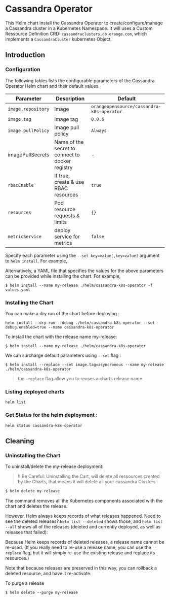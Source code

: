 
# Cassandra Operator

This Helm chart install the Cassandra Operator to create/configure/manage a Cassandra 
cluster in a Kubernetes Namespace.
It will uses a Custom Ressource Definition CRD: `cassandraclusters.db.orange.com`, 
which implements a `CassandraCluster` kubernetes Object.


## Introduction


### Configuration

The following tables lists the configurable parameters of the Cassandra Operator Helm chart and their default values.


| Parameter          | Description                                      | Default                                                             |
|--------------------|--------------------------------------------------|---------------------------------------------------------------------|
| `image.repository` | Image                                            | `orangeopensource/cassandra-k8s-operator` |
| `image.tag`        | Image tag                                        | `0.0.6`                                                             |
| `image.pullPolicy` | Image pull policy                                | `Always`                                                            |
| imagePullSecrets   | Name of the secret to connect to docker registry | -                                                                   |
| `rbacEnable`       | If true, create & use RBAC resources             | `true`                                                              |
| `resources`        | Pod resource requests & limits                   | `{}`                                                                |
| `metricService`    | deploy service for metrics                       | `false`                                                             |


Specify each parameter using the `--set key=value[,key=value]` argument to `helm install`. For example,

Alternatively, a YAML file that specifies the values for the above parameters can be provided while installing the chart. For example,

```console
$ helm install --name my-release ./helm/cassandra-k8s-operator -f values.yaml
```

### Installing the Chart

You can make a dry run of the chart before deploying :

```console 
helm install --dry-run --debug ./helm/cassandra-k8s-operator --set debug.enabled=true --name cassandra-k8s-operator
```

To install the chart with the release name my-release:

```console
$ helm install --name my-release ./helm/cassandra-k8s-operator
```

We can surcharge default parameters using `--set` flag :

```console
$ helm install --replace --set image.tag=asyncronous --name my-release ./helm/cassandra-k8s-operator
```

> the `-replace` flag allow you to reuses a charts release name


### Listing deployed charts

```
helm list
```

### Get Status for the helm deployment :

```
helm status cassandra-k8s-operator

```

## Cleaning

### Uninstalling the Chart

To uninstall/delete the my-release deployment:

> !! Be Careful: Uninstalling the Cart, will delete all ressources created by the Charts, 
that means it will delete all your cassandra Clusters

```bash
$ helm delete my-release
```

The command removes all the Kubernetes components associated with the chart and deletes the release.

However, Helm always keeps records of what releases happened. Need to see the deleted releases? `helm list --deleted` shows those, and `helm list --all` shows all of the releases (deleted and currently deployed, as well as releases that failed):

Because Helm keeps records of deleted releases, a release name cannot be re-used. (If you really need to re-use a release name, you can use the `--replace` flag, but it will simply re-use the existing release and replace its resources.)

Note that because releases are preserved in this way, you can rollback a deleted resource, and have it re-activate.



To purge a release
```console
$ helm delete --purge my-release
```


